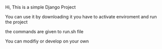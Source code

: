 Hi, This is a simple Django Project 

You can use it by downloading it 
you have to activate enviroment and run the project 

the commands are given to run.sh file 

You can modifiy or develop on your own 

